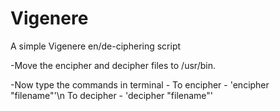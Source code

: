 # Vigenere
A simple Vigenere en/de-ciphering script

-Move the encipher and decipher files to /usr/bin.

-Now type the commands in terminal -
  To encipher - 'encipher "filename"'\n
  To decipher - 'decipher "filename"'
